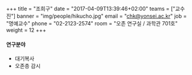 +++
title = "조희구"
date = "2017-04-09T13:39:46+02:00"
teams = ["교수진"]
banner = "img/people/hikucho.jpg"
email = "chk@yonsei.ac.kr"
job = "명예교수"
phone = "02-2123-2574"
room = "오존 연구실 / 과학관 701호"
weight = 12
+++

#### 연구분야
+ 대기복사
+ 오존층 감시
